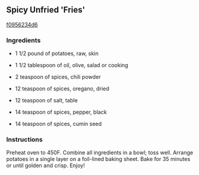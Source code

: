 ## Spicy Unfried 'Fries'

[f0956234d6](http://www.food.com/recipe/spicy-unfried-fries-82837)

### Ingredients

 - 1 1/2 pound of potatoes, raw, skin

 - 1 1/2 tablespoon of oil, olive, salad or cooking

 - 2 teaspoon of spices, chili powder

 - 12 teaspoon of spices, oregano, dried

 - 12 teaspoon of salt, table

 - 14 teaspoon of spices, pepper, black

 - 14 teaspoon of spices, cumin seed

### Instructions

Preheat oven to 450F. Combine all ingredients in a bowl; toss well. Arrange potatoes in a single layer on a foil-lined baking sheet. Bake for 35 minutes or until golden and crisp. Enjoy!